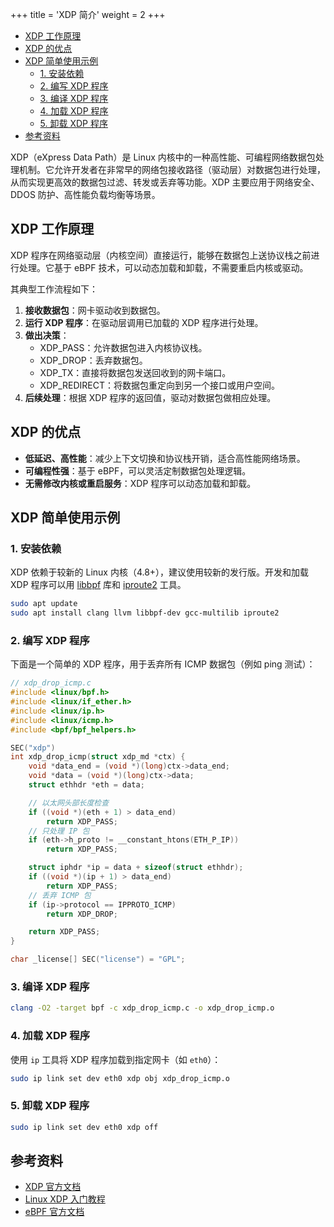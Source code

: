 +++
title = 'XDP 简介'
weight = 2
+++

- [XDP 工作原理](#xdp-工作原理)
- [XDP 的优点](#xdp-的优点)
- [XDP 简单使用示例](#xdp-简单使用示例)
  - [1. 安装依赖](#1-安装依赖)
  - [2. 编写 XDP 程序](#2-编写-xdp-程序)
  - [3. 编译 XDP 程序](#3-编译-xdp-程序)
  - [4. 加载 XDP 程序](#4-加载-xdp-程序)
  - [5. 卸载 XDP 程序](#5-卸载-xdp-程序)
- [参考资料](#参考资料)

XDP（eXpress Data Path）是 Linux 内核中的一种高性能、可编程网络数据包处理机制。它允许开发者在非常早的网络包接收路径（驱动层）对数据包进行处理，从而实现更高效的数据包过滤、转发或丢弃等功能。XDP 主要应用于网络安全、DDOS 防护、高性能负载均衡等场景。

## XDP 工作原理

XDP 程序在网络驱动层（内核空间）直接运行，能够在数据包上送协议栈之前进行处理。它基于 eBPF 技术，可以动态加载和卸载，不需要重启内核或驱动。

其典型工作流程如下：

1. **接收数据包**：网卡驱动收到数据包。
2. **运行 XDP 程序**：在驱动层调用已加载的 XDP 程序进行处理。
3. **做出决策**：
    - XDP_PASS：允许数据包进入内核协议栈。
    - XDP_DROP：丢弃数据包。
    - XDP_TX：直接将数据包发送回收到的网卡端口。
    - XDP_REDIRECT：将数据包重定向到另一个接口或用户空间。
4. **后续处理**：根据 XDP 程序的返回值，驱动对数据包做相应处理。

## XDP 的优点

- **低延迟、高性能**：减少上下文切换和协议栈开销，适合高性能网络场景。
- **可编程性强**：基于 eBPF，可以灵活定制数据包处理逻辑。
- **无需修改内核或重启服务**：XDP 程序可以动态加载和卸载。

## XDP 简单使用示例

### 1. 安装依赖

XDP 依赖于较新的 Linux 内核（4.8+），建议使用较新的发行版。开发和加载 XDP 程序可以用 [libbpf](https://github.com/libbpf/libbpf) 库和 [iproute2](https://wiki.linuxfoundation.org/networking/iproute2) 工具。

```bash
sudo apt update
sudo apt install clang llvm libbpf-dev gcc-multilib iproute2
```

### 2. 编写 XDP 程序

下面是一个简单的 XDP 程序，用于丢弃所有 ICMP 数据包（例如 ping 测试）：

```c
// xdp_drop_icmp.c
#include <linux/bpf.h>
#include <linux/if_ether.h>
#include <linux/ip.h>
#include <linux/icmp.h>
#include <bpf/bpf_helpers.h>

SEC("xdp")
int xdp_drop_icmp(struct xdp_md *ctx) {
    void *data_end = (void *)(long)ctx->data_end;
    void *data = (void *)(long)ctx->data;
    struct ethhdr *eth = data;

    // 以太网头部长度检查
    if ((void *)(eth + 1) > data_end)
        return XDP_PASS;
    // 只处理 IP 包
    if (eth->h_proto != __constant_htons(ETH_P_IP))
        return XDP_PASS;

    struct iphdr *ip = data + sizeof(struct ethhdr);
    if ((void *)(ip + 1) > data_end)
        return XDP_PASS;
    // 丢弃 ICMP 包
    if (ip->protocol == IPPROTO_ICMP)
        return XDP_DROP;

    return XDP_PASS;
}

char _license[] SEC("license") = "GPL";
```

### 3. 编译 XDP 程序

```bash
clang -O2 -target bpf -c xdp_drop_icmp.c -o xdp_drop_icmp.o
```

### 4. 加载 XDP 程序

使用 `ip` 工具将 XDP 程序加载到指定网卡（如 `eth0`）：

```bash
sudo ip link set dev eth0 xdp obj xdp_drop_icmp.o
```

### 5. 卸载 XDP 程序

```bash
sudo ip link set dev eth0 xdp off
```

## 参考资料

- [XDP 官方文档](https://xdp-project.net/)
- [Linux XDP 入门教程](https://blog.csdn.net/weixin_44162047/article/details/120555058)
- [eBPF 官方文档](https://ebpf.io/)
